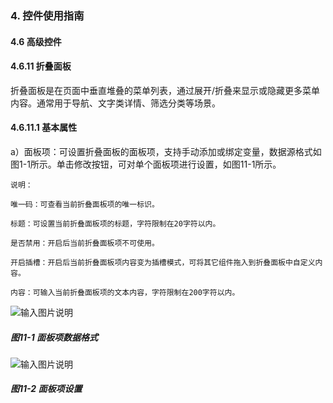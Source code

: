 ### 4. 控件使用指南

#### 4.6 高级控件

#### 4.6.11 折叠面板

折叠面板是在页面中垂直堆叠的菜单列表，通过展开/折叠来显示或隐藏更多菜单内容。通常用于导航、文字类详情、筛选分类等场景。

#### 4.6.11.1 基本属性

a）面板项：可设置折叠面板的面板项，支持手动添加或绑定变量，数据源格式如图1-1所示。单击修改按钮，可对单个面板项进行设置，如图11-1所示。

```
说明：

唯一码：可查看当前折叠面板项的唯一标识。

标题：可设置当前折叠面板项的标题，字符限制在20字符以内。

是否禁用：开启后当前折叠面板项不可使用。

开启插槽：开启后当前折叠面板项内容变为插槽模式，可将其它组件拖入到折叠面板中自定义内容。

内容：可输入当前折叠面板项的文本内容，字符限制在200字符以内。
```

![输入图片说明](../../../../images/%20SoFlu%EF%BC%88%E5%89%8D%E7%AB%AF%EF%BC%89%E5%85%A8%E8%87%AA%E5%8A%A8%E5%BC%80%E5%8F%91%E5%B9%B3%E5%8F%B0%E6%95%99%E7%A8%8B/1.%20%E6%9C%80%E6%96%B0%E7%89%88%E6%9C%AC%20-%20%E6%9B%B4%E6%96%B0%E6%97%A5%E6%9C%9F%20-%202023.01.10/4.%20%E6%8E%A7%E4%BB%B6%E4%BD%BF%E7%94%A8%E6%8C%87%E5%8D%97/6.%20%E9%AB%98%E7%BA%A7%E6%8E%A7%E4%BB%B6/11-1.png)

##### 图11-1 面板项数据格式

![输入图片说明](../../../../images/%20SoFlu%EF%BC%88%E5%89%8D%E7%AB%AF%EF%BC%89%E5%85%A8%E8%87%AA%E5%8A%A8%E5%BC%80%E5%8F%91%E5%B9%B3%E5%8F%B0%E6%95%99%E7%A8%8B/1.%20%E6%9C%80%E6%96%B0%E7%89%88%E6%9C%AC%20-%20%E6%9B%B4%E6%96%B0%E6%97%A5%E6%9C%9F%20-%202023.01.10/4.%20%E6%8E%A7%E4%BB%B6%E4%BD%BF%E7%94%A8%E6%8C%87%E5%8D%97/6.%20%E9%AB%98%E7%BA%A7%E6%8E%A7%E4%BB%B6/11-2.png)

##### 图11-2 面板项设置
